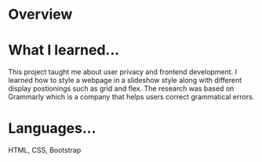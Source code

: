 # Overview

# What I learned...
This project taught me about user privacy and frontend development. I learned how to style a webpage in a slideshow style along
with different display postionings such as grid and flex. The research was based on Grammarly which is a company that helps users correct
grammatical errors. 

# Languages...
HTML, CSS, Bootstrap
